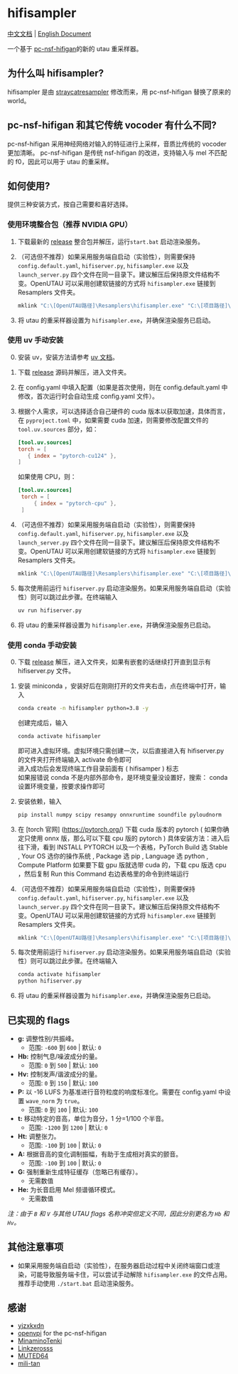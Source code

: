 # hifisampler

[中文文档](README_zh_cn.md) | [English Document](README.md)

一个基于 [pc-nsf-hifigan](https://github.com/openvpi/vocoders)的新的 utau 重采样器。

## 为什么叫 hifisampler?

hifisampler 是由 [straycatresampler](https://github.com/UtaUtaUtau/straycat) 修改而来，用 pc-nsf-hifigan 替换了原来的 world。

## pc-nsf-hifigan 和其它传统 vocoder 有什么不同?

pc-nsf-hifigan 采用神经网络对输入的特征进行上采样，音质比传统的 vocoder 更加清晰。
pc-nsf-hifigan 是传统 nsf-hifigan 的改进，支持输入与 mel 不匹配的 f0，因此可以用于 utau 的重采样。

## 如何使用?

提供三种安装方式，按自己需要和喜好选择。

### 使用环境整合包（推荐 NVIDIA GPU）

1. 下载最新的 [release](https://github.com/openhachimi/hifimisampler/releases) 整合包并解压，运行`start.bat` 启动渲染服务。
2. （可选但不推荐）如果采用服务端自启动（实验性），则需要保持 `config.default.yaml`, `hifiserver.py`, `hifisampler.exe` 以及 `launch_server.py` 四个文件在同一目录下。建议解压后保持原文件结构不变。OpenUTAU 可以采用创建软链接的方式将 `hifisampler.exe` 链接到 Resamplers 文件夹。

   ```cmd
   mklink "C:\[OpenUTAU路径]\Resamplers\hifisampler.exe" "C:\[项目路径]\hifisampler.exe"
   ```

3. 将 utau 的重采样器设置为 `hifisampler.exe`，并确保渲染服务已启动。

### 使用 uv 手动安装

0. 安装 uv，安装方法请参考 [uv 文档](https://docs.astral.sh/uv/getting-started/installation/)。
1. 下载 [release](https://github.com/openhachimi/hifimisampler/releases) 源码并解压，进入文件夹。
2. 在 config.yaml 中填入配置（如果是首次使用，则在 config.default.yaml 中修改，首次运行时会自动生成 config.yaml 文件）。
3. 根据个人需求，可以选择适合自己硬件的 cuda 版本以获取加速，具体而言，在 `pyproject.toml` 中，如果需要 cuda 加速，则需要修改配置文件的 `tool.uv.sources` 部分，如：

   ```toml
   [tool.uv.sources]
   torch = [
      { index = "pytorch-cu124" },
   ]
   ```

   如果使用 CPU，则：

   ```toml
   [tool.uv.sources]
    torch = [
        { index = "pytorch-cpu" },
    ]
    ```

4. （可选但不推荐）如果采用服务端自启动（实验性），则需要保持 `config.default.yaml`, `hifiserver.py`, `hifisampler.exe` 以及 `launch_server.py` 四个文件在同一目录下。建议解压后保持原文件结构不变。OpenUTAU 可以采用创建软链接的方式将 `hifisampler.exe` 链接到 Resamplers 文件夹。

   ```cmd
   mklink "C:\[OpenUTAU路径]\Resamplers\hifisampler.exe" "C:\[项目路径]\hifisampler.exe"
   ```

5. 每次使用前运行 `hifiserver.py` 启动渲染服务。如果采用服务端自启动（实验性）则可以跳过此步骤。在终端输入

   ```bash
   uv run hifiserver.py
   ```

6. 将 utau 的重采样器设置为 `hifisampler.exe`，并确保渲染服务已启动。

### 使用 conda 手动安装

0. 下载 [release](https://github.com/openhachimi/hifimisampler/releases) 解压，进入文件夹，如果有嵌套的话继续打开直到显示有 hifiserver.py 文件。

1. 安装 miniconda ，安装好后在刚刚打开的文件夹右击，点在终端中打开，输入

   ```bash
   conda create -n hifisampler python=3.8 -y
   ```

   创建完成后，输入

   ```bash
   conda activate hifisampler
   ```

   即可进入虚拟环境。虚拟环境只需创建一次，以后直接进入有 hifiserver.py 的文件夹打开终端输入 activate 命令即可  
   进入成功后会发现终端工作目录前面有 ( hifisamper ) 标志  
   如果报错说 conda 不是内部外部命令，是环境变量没设置好，搜索： conda 设置环境变量，按要求操作即可

2. 安装依赖，输入

   ```bash
   pip install numpy scipy resampy onnxruntime soundfile pyloudnorm
   ```

3. 在 [torch 官网] (<https://pytorch.org/>) 下载 cuda 版本的 pytorch ( 如果你确定只使用 onnx 版，那么可以下载 cpu 版的 pytorch )
   具体安装方法：进入后往下滑，看到 INSTALL PYTORCH 以及一个表格，PyTorch Build 选 Stable , Your OS 选你的操作系统 , Package 选 pip , Language 选 python , Compute Platform 如果要下载 gpu 版就选带 cuda 的，下载 cpu 版选 cpu ，然后复制 Run this Command 右边表格里的命令到终端运行
4. （可选但不推荐）如果采用服务端自启动（实验性），则需要保持 `config.default.yaml`, `hifiserver.py`, `hifisampler.exe` 以及 `launch_server.py` 四个文件在同一目录下。建议解压后保持原文件结构不变。OpenUTAU 可以采用创建软链接的方式将 `hifisampler.exe` 链接到 Resamplers 文件夹。

   ```cmd
   mklink "C:\[OpenUTAU路径]\Resamplers\hifisampler.exe" "C:\[项目路径]\hifisampler.exe"
   ```

5. 每次使用前运行 `hifiserver.py` 启动渲染服务。如果采用服务端自启动（实验性）则可以跳过此步骤。在终端输入

   ```bash
   conda activate hifisampler
   python hifiserver.py
   ```

6. 将 utau 的重采样器设置为 `hifisampler.exe`，并确保渲染服务已启动。

## 已实现的 flags

- **g:** 调整性别/共振峰。
  - 范围: `-600` 到 `600` | 默认: `0`
- **Hb:** 控制气息/噪波成分的量。
  - 范围: `0` 到 `500` | 默认: `100`
- **Hv:** 控制发声/谐波成分的量。
  - 范围: `0` 到 `150` | 默认: `100`
- **P:** 以 -16 LUFS 为基准进行音符粒度的响度标准化。需要在 config.yaml 中设置 `wave_norm` 为 `true`。
  - 范围: `0` 到 `100` | 默认: `100`
- **t:** 移动特定的音高，单位为音分，1 分=1/100 个半音。
  - 范围: `-1200` 到 `1200` | 默认: `0`
- **Ht:** 调整张力。
  - 范围: `-100` 到 `100` | 默认: `0`
- **A:** 根据音高的变化调制振幅，有助于生成相对真实的颤音。
  - 范围: `-100` 到 `100` | 默认: `0`
- **G:** 强制重新生成特征缓存（忽略已有缓存）。
  - 无需数值
- **He:** 为长音启用 Mel 频谱循环模式。
  - 无需数值

_注：由于 `B` 和 `V` 与其他 UTAU flags 名称冲突但定义不同，因此分别更名为 `Hb` 和 `Hv`。_

## 其他注意事项

- 如果采用服务端自启动（实验性），在服务器启动过程中关闭终端窗口或渲染，可能导致服务端卡住，可以尝试手动解除 `hifisampler.exe` 的文件占用。推荐手动使用 `./start.bat` 启动渲染服务。

## 感谢

- [yjzxkxdn](https://github.com/yjzxkxdn)
- [openvpi](https://github.com/openvpi) for the pc-nsf-hifigan
- [MinaminoTenki](https://github.com/Lanhuace-Wan)
- [Linkzerosss](https://github.com/Linkzerosss)
- [MUTED64](https://github.com/MUTED64)
- [mili-tan](https://github.com/mili-tan)
